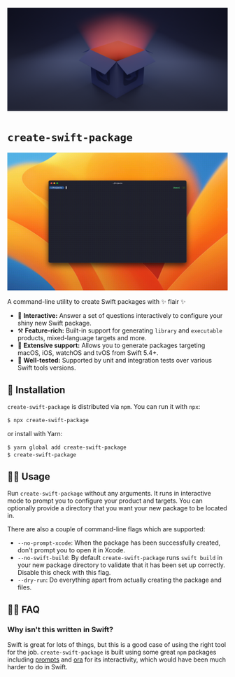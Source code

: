 ![create-swift-package header](resources/header.png)

# `create-swift-package`

![create-swift-package demo](resources/demo.gif)

A command-line utility to create Swift packages with ✨ flair ✨

- 🔮 **Interactive:** Answer a set of questions interactively to configure your shiny new Swift package.
- ⚒️ **Feature-rich:** Built-in support for generating `library` and `executable` products, mixed-language targets and more.
- 👷 **Extensive support:** Allows you to generate packages targeting macOS, iOS, watchOS and tvOS from Swift 5.4+.
- 🚦 **Well-tested:** Supported by unit and integration tests over various Swift tools versions. 

## 🎁 Installation

`create-swift-package` is distributed via `npm`. You can run it with `npx`:

```bash
$ npx create-swift-package
```

or install with Yarn:

```bash
$ yarn global add create-swift-package
$ create-swift-package
```

## 🧑‍💻 Usage

Run `create-swift-package` without any arguments. It runs in interactive mode to prompt you to configure your product and targets. You can optionally provide a directory that you want your new package to be located in.

There are also a couple of command-line flags which are supported:
- `--no-prompt-xcode`: When the package has been successfully created, don't prompt you to open it in Xcode.
- `--no-swift-build`: By default `create-swift-package` runs `swift build` in your new package directory to validate that it has been set up correctly. Disable this check with this flag.
- `--dry-run`: Do everything apart from actually creating the package and files.

## 🙋‍♂️ FAQ

### Why isn't this written in Swift?

Swift is great for lots of things, but this is a good case of using the right tool for the job. `create-swift-package` is built using some great `npm` packages including [prompts](https://github.com/terkelg/prompts) and [ora](https://github.com/sindresorhus/ora) for its interactivity, which would have been much harder to do in Swift.
